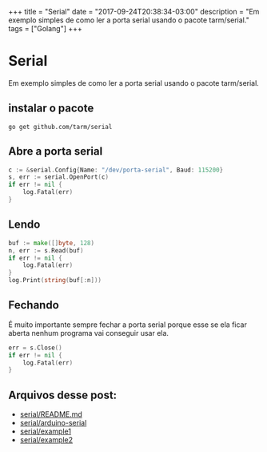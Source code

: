+++
title = "Serial"
date = "2017-09-24T20:38:34-03:00"
description = "Em exemplo simples de como ler a porta serial usando o pacote tarm/serial."
tags = ["Golang"]
+++
# Serial

Em exemplo simples de como ler a porta serial usando o pacote tarm/serial.

## instalar o pacote

```
go get github.com/tarm/serial
```

## Abre a porta serial

```go
c := &serial.Config{Name: "/dev/porta-serial", Baud: 115200}
s, err := serial.OpenPort(c)
if err != nil {
	log.Fatal(err)
}
```

## Lendo

```go
buf := make([]byte, 128)
n, err := s.Read(buf)
if err != nil {
	log.Fatal(err)
}
log.Print(string(buf[:n]))
```

## Fechando

É muito importante sempre fechar a porta serial porque esse se ela ficar aberta nenhum programa vai conseguir usar ela.

```go
err = s.Close()
if err != nil {
	log.Fatal(err)
}
```

## Arquivos desse post:

- [serial/README.md](https://github.com/go-br/estudos/blob/master/serial/README.md)
- [serial/arduino-serial](https://github.com/go-br/estudos/blob/master/serial/arduino-serial)
- [serial/example1](https://github.com/go-br/estudos/blob/master/serial/example1)
- [serial/example2](https://github.com/go-br/estudos/blob/master/serial/example2)
